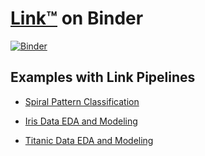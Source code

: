 # [Link™](https://link.makinarocks.ai/) on Binder

[![Binder](https://mybinder.org/badge_logo.svg)](https://mybinder.org/v2/gh/makinarocks/mrx-link-binder/main?labpath=Link_Intro.ipynb)

## Examples with Link Pipelines

- [Spiral Pattern Classification](https://mybinder.org/v2/gh/makinarocks/mrx-link-binder/main?labpath=sample-notebooks/Spiral_Classification.ipynb)

- [Iris Data EDA and Modeling](https://mybinder.org/v2/gh/makinarocks/mrx-link-binder/main?labpath=sample-notebooks/Iris_data_EDA_and_Modeling.ipynb)

- [Titanic Data EDA and Modeling](https://mybinder.org/v2/gh/makinarocks/mrx-link-binder/main?labpath=sample-notebooks/Titanic_data_EDA_and_Modeling.ipynb)
